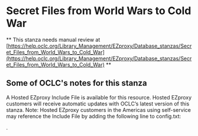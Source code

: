 # Secret Files from World Wars to Cold War
** This stanza needs manual review at [https://help.oclc.org/Library_Management/EZproxy/Database_stanzas/Secret_Files_from_World_Wars_to_Cold_War](https://help.oclc.org/Library_Management/EZproxy/Database_stanzas/Secret_Files_from_World_Wars_to_Cold_War) **

## Some of OCLC's notes for this stanza

A Hosted EZproxy Include File is available for this resource. Hosted EZproxy customers will receive automatic updates with OCLC&rsquo;s latest version of this stanza. Note: Hosted EZproxy customers in the Americas using self-service may reference the Include File by adding the following line to config.txt:

. 

&nbsp;
